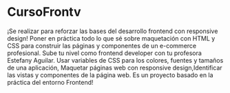 # CursoFrontv 
¡Se realizar para reforzar las bases del desarrollo frontend con responsive design! Poner en práctica todo lo que sé sobre maquetación con HTML y CSS para construir las páginas y componentes de un e-commerce profesional. Sube tu nivel como frontend developer con tu profesora Estefany Aguilar.
Usar variables de CSS para los colores, fuentes y tamaños de una aplicación, Maquetar páginas web con responsive design,Identificar las vistas y componentes de la página web.
Es un proyecto basado en la práctica del entorno Frontend!

